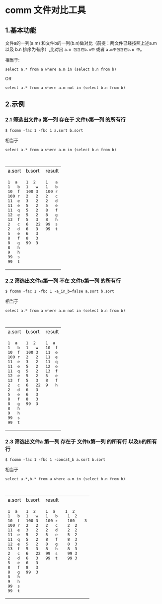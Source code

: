# comm 文件对比工具

## 1.基本功能

文件a的一列(a.m) 和文件b的一列(b.n)做对比（前提：两文件已经按照上述a.m 以及 b.n 排序为有序）,比对出 `a.m 包含在b.n中` 或者 `a.m不包含在b.n 中`。  

相当于:
```
select a.* from a where a.m in (select b.n from b)
```

OR
```
select a.* from a where a.m not in (select b.n from b)
```

## 2.示例

### 2.1 筛选出文件a  第一列 存在于 文件b第一列 的所有行
```
$ fcomm -fac 1 -fbc 1 a.sort b.sort
```
相当于
```
select a.* from a where a.m in (select b.n from b)
```

<table>
    <tr>
        <td>a.sort</td>
         <td>b.sort</td>
         <td>result</td>
    </tr>
    <tr>
        <td valign=top><pre>1  a
1   b
10  f
100 r
11  e
11  e
11  q
12  e
13  f
2   c
2   d
5   e
8   f
8   g
8   h
9   h
99  s
99  t</pre>
</td>
        <td valign=top><pre>1  2
1   w
100 3
2   2
3   2
5   2
5   2
5   2
5   3
6   22
6   3
6   3
8   3
99  3</pre></td>
<td valign=top>
<pre>1   a
1   b
100 r
2   c
2   d
5   e
8   f
8   g
8   h
99  s
99  t
</pre>
</td>
    </tr>
</table>

### 2.2 筛选出文件a第一列 不在 文件b第一列 的所有行
```
$ fcomm -fac 1 -fbc 1 -a_in_b=false a.sort b.sort
```
相当于
```
select a.* from a where a.m not in (select b.n from b)
```

<table>
    <tr>
        <td>a.sort</td>
         <td>b.sort</td>
         <td>result</td>
    </tr>
    <tr>
        <td valign=top><pre>1  a
1   b
10  f
100 r
11  e
11  e
11  q
12  e
13  f
2   c
2   d
5   e
8   f
8   g
8   h
9   h
99  s
99  t</pre>
</td>
        <td valign=top><pre>1  2
1   w
100 3
2   2
3   2
5   2
5   2
5   2
5   3
6   22
6   3
6   3
8   3
99  3</pre></td>
<td valign=top>
<pre>1  a
10  f
11  e
11  e
11  q
12  e
13  f
5   e
8   f
9   h
</pre>
</td>
    </tr>
</table>

### 2.3 筛选出文件a 第一列 存在于 文件b第一列 的所有行 以及b的所有行
```
$ fcomm -fac 1 -fbc 1 -concat_b a.sort b.sort
```
相当于
```
select a.*,b.* from a where a.m in (select b.n from b)
```

<table>
    <tr>
        <td>a.sort</td>
         <td>b.sort</td>
         <td>result</td>
    </tr>
    <tr>
        <td valign=top><pre>1  a
1   b
10  f
100 r
11  e
11  e
11  q
12  e
13  f
2   c
2   d
5   e
8   f
8   g
8   h
9   h
99  s
99  t</pre>
</td>
        <td valign=top><pre>1  2
1   w
100 3
2   2
3   2
5   2
5   2
5   2
5   3
6   22
6   3
6   3
8   3
99  3</pre></td>
<td valign=top>
<pre>1  a    1  2
1   b    1  2
100 r    100    3
2   c    2  2
2   d    2  2
5   e    5  2
8   f    8  3
8   g    8  3
8   h    8  3
99  s    99 3
99  t    99 3
</pre>
</td>
    </tr>
</table>